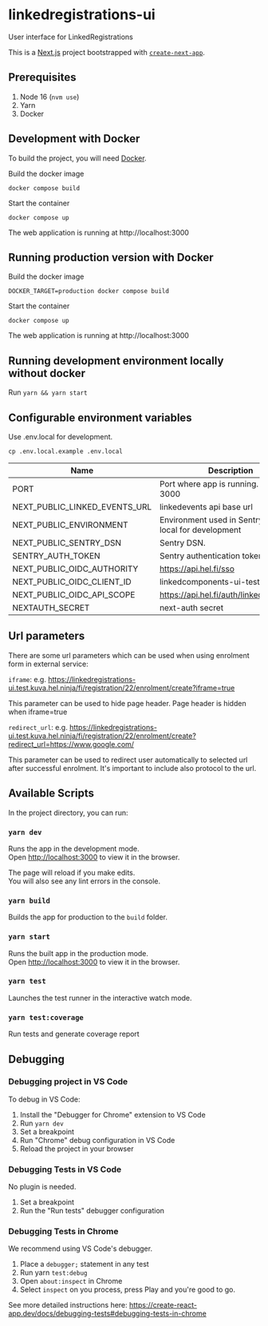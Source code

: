 # linkedregistrations-ui

User interface for LinkedRegistrations

This is a [Next.js](https://nextjs.org/) project bootstrapped with [`create-next-app`](https://github.com/vercel/next.js/tree/canary/packages/create-next-app).

## Prerequisites

1. Node 16 (`nvm use`)
1. Yarn
1. Docker

## Development with Docker

To build the project, you will need [Docker](https://www.docker.com/community-edition).

Build the docker image

    docker compose build

Start the container

    docker compose up

The web application is running at http://localhost:3000

## Running production version with Docker

Build the docker image

    DOCKER_TARGET=production docker compose build

Start the container

    docker compose up

The web application is running at http://localhost:3000

## Running development environment locally without docker

Run `yarn && yarn start`

## Configurable environment variables

Use .env.local for development.

    cp .env.local.example .env.local

| Name                          | Description                                           |
| ----------------------------- | ----------------------------------------------------- |
| PORT                          | Port where app is running. Default is 3000            |
| NEXT_PUBLIC_LINKED_EVENTS_URL | linkedevents api base url                             |
| NEXT_PUBLIC_ENVIRONMENT       | Environment used in Sentry. Use local for development |
| NEXT_PUBLIC_SENTRY_DSN        | Sentry DSN.                                           |
| SENTRY_AUTH_TOKEN             | Sentry authentication token.                          |
| NEXT_PUBLIC_OIDC_AUTHORITY    | https://api.hel.fi/sso                                |
| NEXT_PUBLIC_OIDC_CLIENT_ID    | linkedcomponents-ui-test                              |
| NEXT_PUBLIC_OIDC_API_SCOPE    | https://api.hel.fi/auth/linkedeventsdev               |
| NEXTAUTH_SECRET               | next-auth secret                                      |

## Url parameters

There are some url parameters which can be used when using enrolment form in external service:

`iframe`:
e.g. https://linkedregistrations-ui.test.kuva.hel.ninja/fi/registration/22/enrolment/create?iframe=true

This parameter can be used to hide page header. Page header is hidden when iframe=true

`redirect_url`:
e.g. https://linkedregistrations-ui.test.kuva.hel.ninja/fi/registration/22/enrolment/create?redirect_url=https://www.google.com/

This parameter can be used to redirect user automatically to selected url after successful enrolment. It's important to include also protocol to the url.

## Available Scripts

In the project directory, you can run:

### `yarn dev`

Runs the app in the development mode.<br />
Open [http://localhost:3000](http://localhost:3000) to view it in the browser.

The page will reload if you make edits.<br />
You will also see any lint errors in the console.

### `yarn build`

Builds the app for production to the `build` folder.

### `yarn start`

Runs the built app in the production mode.<br />
Open [http://localhost:3000](http://localhost:3000) to view it in the browser.

### `yarn test`

Launches the test runner in the interactive watch mode.

### `yarn test:coverage`

Run tests and generate coverage report

## Debugging

### Debugging project in VS Code

To debug in VS Code:

1. Install the "Debugger for Chrome" extension to VS Code
2. Run `yarn dev`
3. Set a breakpoint
4. Run "Chrome" debug configuration in VS Code
5. Reload the project in your browser

### Debugging Tests in VS Code

No plugin is needed.

1. Set a breakpoint
2. Run the "Run tests" debugger configuration

### Debugging Tests in Chrome

We recommend using VS Code's debugger.

1. Place a `debugger;` statement in any test
2. Run yarn `test:debug`
3. Open `about:inspect` in Chrome
4. Select `inspect` on you process, press Play and you're good to go.

See more detailed instructions here:
https://create-react-app.dev/docs/debugging-tests#debugging-tests-in-chrome
